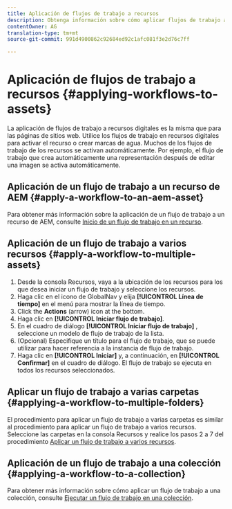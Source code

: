 ```yaml
---
title: Aplicación de flujos de trabajo a recursos
description: Obtenga información sobre cómo aplicar flujos de trabajo a recursos, carpetas y colecciones en Recursos Adobe Experience Manager.
contentOwner: AG
translation-type: tm+mt
source-git-commit: 991d4900862c92684ed92c1afc081f3e2d76c7ff

---
```



# Aplicación de flujos de trabajo a recursos {#applying-workflows-to-assets}

La aplicación de flujos de trabajo a recursos digitales es la misma que para las páginas de sitios web. Utilice los flujos de trabajo en recursos digitales para activar el recurso o crear marcas de agua. Muchos de los flujos de trabajo de los recursos se activan automáticamente. Por ejemplo, el flujo de trabajo que crea automáticamente una representación después de editar una imagen se activa automáticamente.

## Aplicación de un flujo de trabajo a un recurso de AEM {#apply-a-workflow-to-an-aem-asset}

Para obtener más información sobre la aplicación de un flujo de trabajo a un recurso de AEM, consulte [Inicio de un flujo de trabajo en un recurso](/help/assets/manage-digital-assets.md#starting-a-workflow-on-an-asset).

## Aplicación de un flujo de trabajo a varios recursos {#apply-a-workflow-to-multiple-assets}

1. Desde la consola Recursos, vaya a la ubicación de los recursos para los que desea iniciar un flujo de trabajo y seleccione los recursos.
1. Haga clic en el icono de GlobalNav y elija **[!UICONTROL Línea de tiempo]** en el menú para mostrar la línea de tiempo.
1. Click the **Actions** (arrow) icon at the bottom.
1. Haga clic en **[!UICONTROL Iniciar flujo de trabajo]**.
1. En el cuadro de diálogo **[!UICONTROL Iniciar flujo de trabajo]** , seleccione un modelo de flujo de trabajo de la lista.
1. (Opcional) Especifique un título para el flujo de trabajo, que se puede utilizar para hacer referencia a la instancia de flujo de trabajo.
1. Haga clic en **[!UICONTROL Iniciar]** y, a continuación, en **[!UICONTROL Confirmar]** en el cuadro de diálogo. El flujo de trabajo se ejecuta en todos los recursos seleccionados.

## Aplicar un flujo de trabajo a varias carpetas {#applying-a-workflow-to-multiple-folders}

El procedimiento para aplicar un flujo de trabajo a varias carpetas es similar al procedimiento para aplicar un flujo de trabajo a varios recursos. Seleccione las carpetas en la consola Recursos y realice los pasos 2 a 7 del procedimiento [Aplicar un flujo de trabajo a varios recursos](#apply-a-workflow-to-multiple-assets).

## Aplicación de un flujo de trabajo a una colección {#applying-a-workflow-to-a-collection}

Para obtener más información sobre cómo aplicar un flujo de trabajo a una colección, consulte [Ejecutar un flujo de trabajo en una colección](/help/assets/manage-collections.md#run-a-workflow-on-a-collection).
